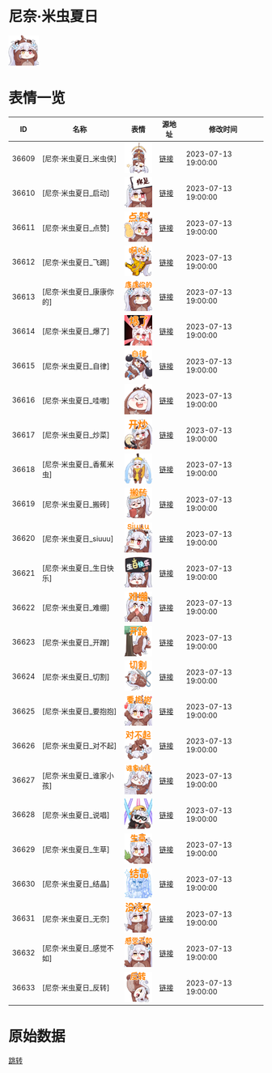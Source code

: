 # 尼奈·米虫夏日

<img src="./cover.png" height="60" alt="cover" />

# 表情一览

|ID|名称|表情|源地址|修改时间|
|----|----|----|----|----|
|36609|[尼奈·米虫夏日_米虫侠]|<img src="./pic/036609_%5B尼奈·米虫夏日_米虫侠%5D.png" height="60" alt="米虫侠"/>|[链接](https://i0.hdslb.com/bfs/garb/1ebe288401ada54cfc299202246f8ec5239dd3f1.png)|2023-07-13 19:00:00|
|36610|[尼奈·米虫夏日_启动]|<img src="./pic/036610_%5B尼奈·米虫夏日_启动%5D.png" height="60" alt="启动"/>|[链接](https://i0.hdslb.com/bfs/garb/a114fddcb0eca2603e5c4cd5e78df2c3a1cfdecc.png)|2023-07-13 19:00:00|
|36611|[尼奈·米虫夏日_点赞]|<img src="./pic/036611_%5B尼奈·米虫夏日_点赞%5D.png" height="60" alt="点赞"/>|[链接](https://i0.hdslb.com/bfs/garb/d9a6bc6aab75ce1b8df8d0135eab51b1a251d938.png)|2023-07-13 19:00:00|
|36612|[尼奈·米虫夏日_飞踢]|<img src="./pic/036612_%5B尼奈·米虫夏日_飞踢%5D.png" height="60" alt="飞踢"/>|[链接](https://i0.hdslb.com/bfs/garb/0974e5d43b953758d6df7c5299db37c9aac46004.png)|2023-07-13 19:00:00|
|36613|[尼奈·米虫夏日_康康你的]|<img src="./pic/036613_%5B尼奈·米虫夏日_康康你的%5D.png" height="60" alt="康康你的"/>|[链接](https://i0.hdslb.com/bfs/garb/be333ac07a945c78743333de5804eebfa2b87583.png)|2023-07-13 19:00:00|
|36614|[尼奈·米虫夏日_爆了]|<img src="./pic/036614_%5B尼奈·米虫夏日_爆了%5D.png" height="60" alt="爆了"/>|[链接](https://i0.hdslb.com/bfs/garb/8ea7ebc49013f39682a260cbf94788b4fe97d293.png)|2023-07-13 19:00:00|
|36615|[尼奈·米虫夏日_自律]|<img src="./pic/036615_%5B尼奈·米虫夏日_自律%5D.png" height="60" alt="自律"/>|[链接](https://i0.hdslb.com/bfs/garb/d4daea0a0941c52667b97d63bb5fd97506a5a8b5.png)|2023-07-13 19:00:00|
|36616|[尼奈·米虫夏日_哇嗷]|<img src="./pic/036616_%5B尼奈·米虫夏日_哇嗷%5D.png" height="60" alt="哇嗷"/>|[链接](https://i0.hdslb.com/bfs/garb/7b4ec9b4814c93900d4c5c3ada7744a36ea34dde.png)|2023-07-13 19:00:00|
|36617|[尼奈·米虫夏日_炒菜]|<img src="./pic/036617_%5B尼奈·米虫夏日_炒菜%5D.png" height="60" alt="炒菜"/>|[链接](https://i0.hdslb.com/bfs/garb/7637b5a786b6ce5c05ccea6f39dd3234e02d47d0.png)|2023-07-13 19:00:00|
|36618|[尼奈·米虫夏日_香蕉米虫]|<img src="./pic/036618_%5B尼奈·米虫夏日_香蕉米虫%5D.png" height="60" alt="香蕉米虫"/>|[链接](https://i0.hdslb.com/bfs/garb/3e4d1072893b72d7f46c91dd23f8f0ef52954886.png)|2023-07-13 19:00:00|
|36619|[尼奈·米虫夏日_搬砖]|<img src="./pic/036619_%5B尼奈·米虫夏日_搬砖%5D.png" height="60" alt="搬砖"/>|[链接](https://i0.hdslb.com/bfs/garb/be53eff68724fc8b56af8cd545727f24ec37ca6e.png)|2023-07-13 19:00:00|
|36620|[尼奈·米虫夏日_siuuu]|<img src="./pic/036620_%5B尼奈·米虫夏日_siuuu%5D.png" height="60" alt="siuuu"/>|[链接](https://i0.hdslb.com/bfs/garb/404a48813af3cbbb03d15f11b1f7afb0ad6b6d71.png)|2023-07-13 19:00:00|
|36621|[尼奈·米虫夏日_生日快乐]|<img src="./pic/036621_%5B尼奈·米虫夏日_生日快乐%5D.png" height="60" alt="生日快乐"/>|[链接](https://i0.hdslb.com/bfs/garb/ca448416fd065c634284c351d9e636cb37700b97.png)|2023-07-13 19:00:00|
|36622|[尼奈·米虫夏日_难绷]|<img src="./pic/036622_%5B尼奈·米虫夏日_难绷%5D.png" height="60" alt="难绷"/>|[链接](https://i0.hdslb.com/bfs/garb/41d97c38ad0208dc9b8d78392503da94d9ea70e9.png)|2023-07-13 19:00:00|
|36623|[尼奈·米虫夏日_开蹭]|<img src="./pic/036623_%5B尼奈·米虫夏日_开蹭%5D.png" height="60" alt="开蹭"/>|[链接](https://i0.hdslb.com/bfs/garb/22c28a7e10332b7ec3bbb84356c03f6464ffb9f1.png)|2023-07-13 19:00:00|
|36624|[尼奈·米虫夏日_切割]|<img src="./pic/036624_%5B尼奈·米虫夏日_切割%5D.png" height="60" alt="切割"/>|[链接](https://i0.hdslb.com/bfs/garb/5c3c88434e1f501eb1b31075018c5a52956d53f8.png)|2023-07-13 19:00:00|
|36625|[尼奈·米虫夏日_要抱抱]|<img src="./pic/036625_%5B尼奈·米虫夏日_要抱抱%5D.png" height="60" alt="要抱抱"/>|[链接](https://i0.hdslb.com/bfs/garb/5dbafe90fc94e9be6225b32fa4f1562a760b9935.png)|2023-07-13 19:00:00|
|36626|[尼奈·米虫夏日_对不起]|<img src="./pic/036626_%5B尼奈·米虫夏日_对不起%5D.png" height="60" alt="对不起"/>|[链接](https://i0.hdslb.com/bfs/garb/d67cdca24565227ad5734ea208d97544452c6171.png)|2023-07-13 19:00:00|
|36627|[尼奈·米虫夏日_谁家小孩]|<img src="./pic/036627_%5B尼奈·米虫夏日_谁家小孩%5D.png" height="60" alt="谁家小孩"/>|[链接](https://i0.hdslb.com/bfs/garb/6940de571ec453b2d55dcee3bdf6f1482e65d7b2.png)|2023-07-13 19:00:00|
|36628|[尼奈·米虫夏日_说唱]|<img src="./pic/036628_%5B尼奈·米虫夏日_说唱%5D.png" height="60" alt="说唱"/>|[链接](https://i0.hdslb.com/bfs/garb/c3ba684a2b0a3e2c3a4f93190d7a99d3614c8091.png)|2023-07-13 19:00:00|
|36629|[尼奈·米虫夏日_生草]|<img src="./pic/036629_%5B尼奈·米虫夏日_生草%5D.png" height="60" alt="生草"/>|[链接](https://i0.hdslb.com/bfs/garb/76a7b1774ef2e6691ca8a48c98f33aebac8e1fde.png)|2023-07-13 19:00:00|
|36630|[尼奈·米虫夏日_结晶]|<img src="./pic/036630_%5B尼奈·米虫夏日_结晶%5D.png" height="60" alt="结晶"/>|[链接](https://i0.hdslb.com/bfs/garb/a1e73117b3b2b488f4b62423e7607bd99f56d7c2.png)|2023-07-13 19:00:00|
|36631|[尼奈·米虫夏日_无奈]|<img src="./pic/036631_%5B尼奈·米虫夏日_无奈%5D.png" height="60" alt="无奈"/>|[链接](https://i0.hdslb.com/bfs/garb/f6a6d3f4c8cdd703c72879edafe0800235b133db.png)|2023-07-13 19:00:00|
|36632|[尼奈·米虫夏日_感觉不如]|<img src="./pic/036632_%5B尼奈·米虫夏日_感觉不如%5D.png" height="60" alt="感觉不如"/>|[链接](https://i0.hdslb.com/bfs/garb/54a46694971add8e65849c649f6426c6afd6ccee.png)|2023-07-13 19:00:00|
|36633|[尼奈·米虫夏日_反转]|<img src="./pic/036633_%5B尼奈·米虫夏日_反转%5D.png" height="60" alt="反转"/>|[链接](https://i0.hdslb.com/bfs/garb/a414b3eb93214ccf7809af48763b3c7c16488380.png)|2023-07-13 19:00:00|

# 原始数据

[跳转](./raw.json)

